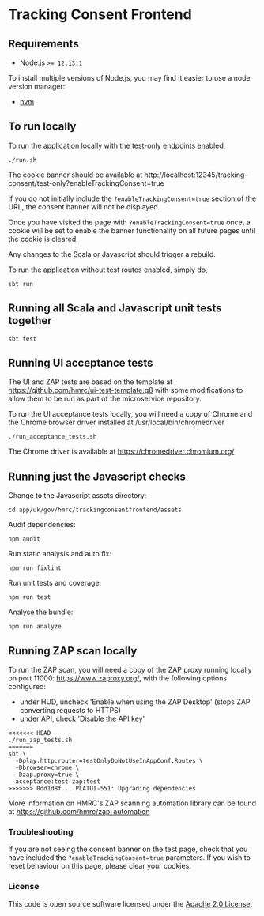 # Tracking Consent Frontend

## Requirements

* [Node.js](https://nodejs.org/en/) `>= 12.13.1`

To install multiple versions of Node.js, you may find it easier to use a node version manager:

* [nvm](https://github.com/creationix/nvm)

## To run locally

To run the application locally with the test-only endpoints enabled,

```
./run.sh
```

The cookie banner should be available at http://localhost:12345/tracking-consent/test-only?enableTrackingConsent=true

If you do not initially include the `?enableTrackingConsent=true` section of the URL, the consent banner will not be displayed.

Once you have visited the page with `?enableTrackingConsent=true` once, a cookie will be set to enable the banner functionality on 
all future pages until the cookie is cleared.

Any changes to the Scala or Javascript should trigger a rebuild.

To run the application without test routes enabled, simply do,

```
sbt run
```

## Running all Scala and Javascript unit tests together

```
sbt test
```

## Running UI acceptance tests

The UI and ZAP tests are based on the template at https://github.com/hmrc/ui-test-template.g8
with some modifications to allow them to be run as part of the microservice
repository.

To run the UI acceptance tests locally, you will need a copy of Chrome
and the Chrome browser driver installed at /usr/local/bin/chromedriver
```
./run_acceptance_tests.sh
```

The Chrome driver is available at https://chromedriver.chromium.org/

## Running just the Javascript checks

Change to the Javascript assets directory:

```
cd app/uk/gov/hmrc/trackingconsentfrontend/assets
```

Audit dependencies:
 
```
npm audit
```

Run static analysis and auto fix:

```
npm run fixlint
```

Run unit tests and coverage:

```
npm run test
```

Analyse the bundle:

```
npm run analyze
```

## Running ZAP scan locally

To run the ZAP scan, you will need a copy of the ZAP proxy running locally on port 11000: https://www.zaproxy.org/, with the 
following options configured:

* under HUD, uncheck 'Enable when using the ZAP Desktop' (stops ZAP converting requests to HTTPS)
* under API, check 'Disable the API key'

```
<<<<<<< HEAD
./run_zap_tests.sh
=======
sbt \
  -Dplay.http.router=testOnlyDoNotUseInAppConf.Routes \
  -Dbrowser=chrome \
  -Dzap.proxy=true \
  acceptance:test zap:test
>>>>>>> 0dd1d8f... PLATUI-551: Upgrading dependencies
```

More information on HMRC's ZAP scanning automation library can be found at https://github.com/hmrc/zap-automation

### Troubleshooting
If you are not seeing the consent banner on the test page, check that you have included the `?enableTrackingConsent=true` 
parameters. If you wish to reset behaviour on this page, please clear your cookies.

### License

This code is open source software licensed under the [Apache 2.0 License]("http://www.apache.org/licenses/LICENSE-2.0.html").
